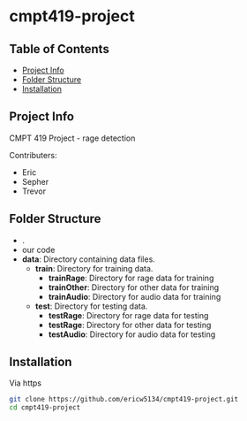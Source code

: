 # cmpt419-project

## Table of Contents

- [Project Info](#project-info)
- [Folder Structure](#folder-structure)
- [Installation](#installation)

## Project Info
CMPT 419 Project - rage detection 

Contributers:
- Eric
- Sepher
- Trevor

## Folder Structure
- .
- our code
- **data**: Directory containing data files.
  - **train**: Directory for training data.
    - **trainRage**: Directory for rage data for training
    - **trainOther**: Directory for other data for training
    - **trainAudio**: Directory for audio data for training
  - **test**: Directory for testing data.
    - **testRage**: Directory for rage data for testing
    - **testRage**: Directory for other data for testing
    - **testAudio**: Directory for audio data for testing

## Installation
Via https
```bash
git clone https://github.com/ericw5134/cmpt419-project.git
cd cmpt419-project
```